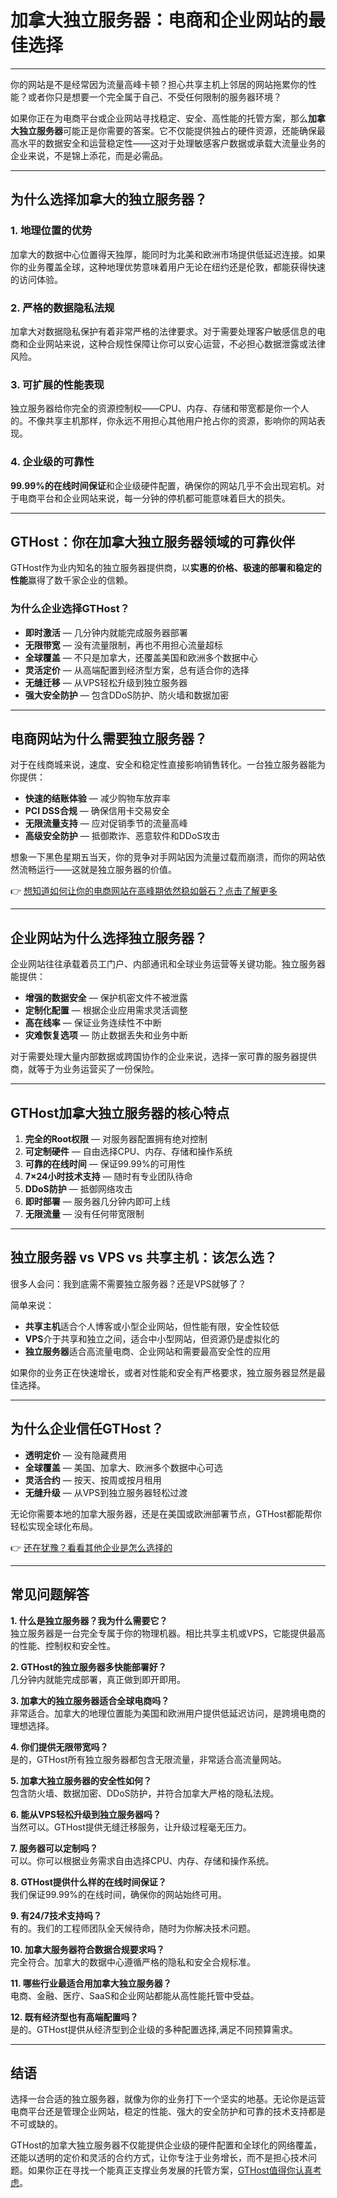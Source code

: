 # 加拿大独立服务器：电商和企业网站的最佳选择

---

你的网站是不是经常因为流量高峰卡顿？担心共享主机上邻居的网站拖累你的性能？或者你只是想要一个完全属于自己、不受任何限制的服务器环境？

如果你正在为电商平台或企业网站寻找稳定、安全、高性能的托管方案，那么**加拿大独立服务器**可能正是你需要的答案。它不仅能提供独占的硬件资源，还能确保最高水平的数据安全和运营稳定性——这对于处理敏感客户数据或承载大流量业务的企业来说，不是锦上添花，而是必需品。

---

## 为什么选择加拿大的独立服务器？

### 1. 地理位置的优势

加拿大的数据中心位置得天独厚，能同时为北美和欧洲市场提供低延迟连接。如果你的业务覆盖全球，这种地理优势意味着用户无论在纽约还是伦敦，都能获得快速的访问体验。

### 2. 严格的数据隐私法规

加拿大对数据隐私保护有着非常严格的法律要求。对于需要处理客户敏感信息的电商和企业网站来说，这种合规性保障让你可以安心运营，不必担心数据泄露或法律风险。

### 3. 可扩展的性能表现

独立服务器给你完全的资源控制权——CPU、内存、存储和带宽都是你一个人的。不像共享主机那样，你永远不用担心其他用户抢占你的资源，影响你的网站表现。

### 4. 企业级的可靠性

**99.99%的在线时间保证**和企业级硬件配置，确保你的网站几乎不会出现宕机。对于电商平台和企业网站来说，每一分钟的停机都可能意味着巨大的损失。

---

## GTHost：你在加拿大独立服务器领域的可靠伙伴

GTHost作为业内知名的独立服务器提供商，以**实惠的价格、极速的部署和稳定的性能**赢得了数千家企业的信赖。

### 为什么企业选择GTHost？

- **即时激活** — 几分钟内就能完成服务器部署
- **无限带宽** — 没有流量限制，再也不用担心流量超标
- **全球覆盖** — 不只是加拿大，还覆盖美国和欧洲多个数据中心
- **灵活定价** — 从高端配置到经济型方案，总有适合你的选择
- **无缝迁移** — 从VPS轻松升级到独立服务器
- **强大安全防护** — 包含DDoS防护、防火墙和数据加密



---

## 电商网站为什么需要独立服务器？

对于在线商城来说，速度、安全和稳定性直接影响销售转化。一台独立服务器能为你提供：

- **快速的结账体验** — 减少购物车放弃率
- **PCI DSS合规** — 确保信用卡交易安全
- **无限流量支持** — 应对促销季节的流量高峰
- **高级安全防护** — 抵御欺诈、恶意软件和DDoS攻击

想象一下黑色星期五当天，你的竞争对手网站因为流量过载而崩溃，而你的网站依然流畅运行——这就是独立服务器的价值。

👉 [想知道如何让你的电商网站在高峰期依然稳如磐石？点击了解更多](https://cp.gthost.com/en/join/72c7e6b2fc118929f9ede2978f008806)

---

## 企业网站为什么选择独立服务器？

企业网站往往承载着员工门户、内部通讯和全球业务运营等关键功能。独立服务器能提供：

- **增强的数据安全** — 保护机密文件不被泄露
- **定制化配置** — 根据企业应用需求灵活调整
- **高在线率** — 保证业务连续性不中断
- **灾难恢复选项** — 防止数据丢失和业务中断

对于需要处理大量内部数据或跨国协作的企业来说，选择一家可靠的服务器提供商，就等于为业务运营买了一份保险。

---

## GTHost加拿大独立服务器的核心特点

1. **完全的Root权限** — 对服务器配置拥有绝对控制
2. **可定制硬件** — 自由选择CPU、内存、存储和操作系统
3. **可靠的在线时间** — 保证99.99%的可用性
4. **7×24小时技术支持** — 随时有专业团队待命
5. **DDoS防护** — 抵御网络攻击
6. **即时部署** — 服务器几分钟内即可上线
7. **无限流量** — 没有任何带宽限制



---

## 独立服务器 vs VPS vs 共享主机：该怎么选？

很多人会问：我到底需不需要独立服务器？还是VPS就够了？

简单来说：

- **共享主机**适合个人博客或小型企业网站，但性能有限，安全性较低
- **VPS**介于共享和独立之间，适合中小型网站，但资源仍是虚拟化的
- **独立服务器**适合高流量电商、企业网站和需要最高安全性的应用

如果你的业务正在快速增长，或者对性能和安全有严格要求，独立服务器显然是最佳选择。

---

## 为什么企业信任GTHost？

- **透明定价** — 没有隐藏费用
- **全球覆盖** — 美国、加拿大、欧洲多个数据中心可选
- **灵活合约** — 按天、按周或按月租用
- **无缝升级** — 从VPS到独立服务器轻松过渡

无论你需要本地的加拿大服务器，还是在美国或欧洲部署节点，GTHost都能帮你轻松实现全球化布局。

👉 [还在犹豫？看看其他企业是怎么选择的](https://cp.gthost.com/en/join/72c7e6b2fc118929f9ede2978f008806)

---

## 常见问题解答

**1. 什么是独立服务器？我为什么需要它？**  
独立服务器是一台完全专属于你的物理机器。相比共享主机或VPS，它能提供最高的性能、控制权和安全性。

**2. GTHost的独立服务器多快能部署好？**  
几分钟内就能完成部署，真正做到即开即用。

**3. 加拿大的独立服务器适合全球电商吗？**  
非常适合。加拿大的地理位置能为美国和欧洲用户提供低延迟访问，是跨境电商的理想选择。

**4. 你们提供无限带宽吗？**  
是的，GTHost所有独立服务器都包含无限流量，非常适合高流量网站。

**5. 加拿大独立服务器的安全性如何？**  
包含防火墙、数据加密、DDoS防护，并符合加拿大严格的隐私法规。

**6. 能从VPS轻松升级到独立服务器吗？**  
当然可以。GTHost提供无缝迁移服务，让升级过程毫无压力。

**7. 服务器可以定制吗？**  
可以。你可以根据业务需求自由选择CPU、内存、存储和操作系统。

**8. GTHost提供什么样的在线时间保证？**  
我们保证99.99%的在线时间，确保你的网站始终可用。

**9. 有24/7技术支持吗？**  
有的。我们的工程师团队全天候待命，随时为你解决技术问题。

**10. 加拿大服务器符合数据合规要求吗？**  
完全符合。加拿大的数据中心遵循严格的隐私和安全合规标准。

**11. 哪些行业最适合用加拿大独立服务器？**  
电商、金融、医疗、SaaS和企业网站都能从高性能托管中受益。

**12. 既有经济型也有高端配置吗？**  
是的。GTHost提供从经济型到企业级的多种配置选择,满足不同预算需求。

---

## 结语

选择一台合适的独立服务器，就像为你的业务打下一个坚实的地基。无论你是运营电商平台还是管理企业网站，稳定的性能、强大的安全防护和可靠的技术支持都是不可或缺的。

GTHost的加拿大独立服务器不仅能提供企业级的硬件配置和全球化的网络覆盖，还能以透明的定价和灵活的合约方式，让你专注于业务增长，而不是担心技术问题。如果你正在寻找一个能真正支撑业务发展的托管方案，[GTHost值得你认真考虑](https://cp.gthost.com/en/join/72c7e6b2fc118929f9ede2978f008806)。
